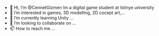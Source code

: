 - 👋 Hi, I’m @CennetGizmen Im a digital game student at Istinye university
- 👀 I’m interested in games, 3D modelling, 2D cocept art,...
- 🌱 I’m currently learning Unity ...
- 💞️ I’m looking to collaborate on ...
- 📫 How to reach me ...

<!---
CennetGizmen/CennetGizmen is a ✨ special ✨ repository because its `README.md` (this file) appears on your GitHub profile.
You can click the Preview link to take a look at your changes.
--->
